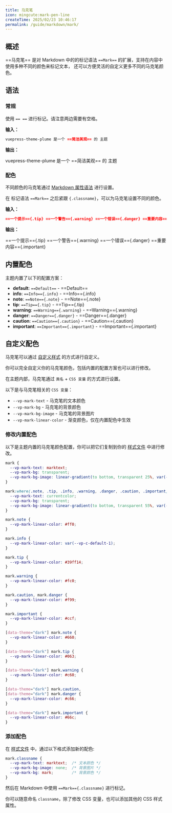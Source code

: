 ```yaml
---
title: 马克笔
icon: mingcute:mark-pen-line
createTime: 2025/02/23 10:46:17
permalink: /guide/markdown/mark/
---
```


## 概述

==马克笔== 是对 Markdown 中的的标记语法 `==Mark==` 的扩展，支持在内容中使用多种不同的颜色来标记文本，
还可以方便灵活的自定义更多不同的马克笔颜色。

## 语法

### 常规

使用 `== ==` 进行标记。请注意两边需要有空格。

**输入：**

```md
vuepress-theme-plume 是一个 ==简洁美观== 的 主题
```

**输出：**

vuepress-theme-plume 是一个 ==简洁美观== 的 主题

### 配色

不同颜色的马克笔通过 [Markdown 属性语法](./扩展.md#属性支持) 进行设置。

在 标记语法 `==Mark==` 之后紧跟 `{.classname}`，可以为马克笔设置不同的颜色。

**输入：**

```md
==一个提示=={.tip} ==一个警告=={.warning} ==一个错误=={.danger} ==重要内容=={.important}
```

**输出：**

==一个提示=={.tip} ==一个警告=={.warning} ==一个错误=={.danger} ==重要内容=={.important}

## 内置配色

主题内置了以下的配置方案：

- **default**: `==Default==` - ==Default==
- **info**: `==Info=={.info}` - ==Info=={.info}
- **note**: `==Note=={.note}` - ==Note=={.note}
- **tip**: `==Tip=={.tip}` - ==Tip=={.tip}
- **warning**: `==Warning=={.warning}` - ==Warning=={.warning}
- **danger**: `==Danger=={.danger}` - ==Danger=={.danger}
- **caution**: `==Caution=={.caution}` - ==Caution=={.caution}
- **important**: `==Important=={.important}` - ==Important=={.important}

## 自定义配色

马克笔可以通过 [自定义样式](../自定义样式.md) 的方式进行自定义。

你可以完全自定义你的马克笔颜色，包括内置的配置方案也可以进行修改。

在主题内部，马克笔通过 `类名` + `CSS 变量` 的方式进行设置。

以下是与马克笔相关的 `CSS 变量`：

- `--vp-mark-text` - 马克笔的文本颜色
- `--vp-mark-bg` - 马克笔的背景颜色
- `--vp-mark-bg-image` - 马克笔的背景图片
- `--vp-mark-linear-color` - 渐变颜色，仅在内置配色中生效

### 修改内置配色

以下是主题内置的马克笔颜色配置，你可以把它们复制到你的 [样式文件](../自定义样式.md#style-文件) 中进行修改。

```css :collapsed-lines
mark {
  --vp-mark-text: marktext;
  --vp-mark-bg: transparent;
  --vp-mark-bg-image: linear-gradient(to bottom, transparent 25%, var(--vp-c-brand-soft) 30%, var(--vp-c-brand-soft) 50%, var(--vp-c-brand-3) 75%, var(--vp-c-brand-3) 90%, var(--vp-c-brand-soft) 100%);
}

mark:where(.note, .tip, .info, .warning, .danger, .caution, .important) {
  --vp-mark-text: currentcolor;
  --vp-mark-bg: transparent;
  --vp-mark-bg-image: linear-gradient(to bottom, transparent 55%, var(--vp-mark-linear-color) 55%);
}

mark.note {
  --vp-mark-linear-color: #ff0;
}

mark.info {
  --vp-mark-linear-color: var(--vp-c-default-1);
}

mark.tip {
  --vp-mark-linear-color: #39ff14;
}

mark.warning {
  --vp-mark-linear-color: #fc0;
}

mark.caution, mark.danger {
  --vp-mark-linear-color: #f99;
}

mark.important {
  --vp-mark-linear-color: #ccf;
}

[data-theme="dark"] mark.note {
  --vp-mark-linear-color: #660;
}

[data-theme="dark"] mark.tip {
  --vp-mark-linear-color: #063;
}

[data-theme="dark"] mark.warning {
  --vp-mark-linear-color: #c60;
}

[data-theme="dark"] mark.caution,
[data-theme="dark"] mark.danger {
  --vp-mark-linear-color: #c66;
}

[data-theme="dark"] mark.important {
  --vp-mark-linear-color: #66c;
}
```

### 添加配色

在 [样式文件](../自定义样式.md#style-文件) 中，通过以下格式添加新的配色:

```css
mark.classname {
  --vp-mark-text: marktext;  /* 文本颜色 */
  --vp-mark-bg-image: none;  /* 背景图片 */
  --vp-mark-bg: mark;        /* 背景颜色 */
}
```

然后在 Markdown 中使用 `==Mark=={.classname}` 进行标记。

你可以随意命名 `classname`，除了修改 CSS 变量，也可以添加其他的 CSS 样式属性。
